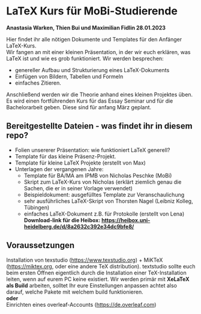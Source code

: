 # LaTeX Kurs für MoBi-Studierende 
**Anastasia Warken, Thien Bui und Maximilian Fidlin 28.01.2023**

Hier findet ihr alle nötigen Dokumente und Templates für den Anfänger LaTeX-Kurs. <br>
Wir fangen an mit einer kleinen Präsentation, in der wir euch erklären, was LaTeX ist und wie es grob funktioniert. Wir werden besprechen:
- genereller Aufbau und Strukturierung eines LaTeX-Dokuments
- Einfügen von Bildern, Tabellen und Formeln
- einfaches Zitieren.

Anschließend werden wir die Theorie anhand eines kleinen Projektes üben. Es wird einen fortführenden Kurs für das Essay Seminar und für die Bachelorarbeit geben. Diese sind für anfang März geplant.  

## Bereitgestellte Dateien -  was findet ihr in diesem repo?
- Folien unsererer Präsentation: wie funktioniert LaTeX generell? <br>
- Template für das kleine Präsenz-Projekt. <br>
- Template für kleine LaTeX Projekte (erstellt von Max)
- Unterlagen der vergangenen Jahre: <br>
	- Template für BA/MA am IPMB von Nicholas Peschke (MoBi) <br>
	- Skript zum LaTeX-Kurs von Nicholas (erklärt ziemlich genau die Sachen, die er in seiner Vorlage verwendet) <br>
	- Beispieldokument: ausgefülltes Template zur Veranschaulichung <br>
	- sehr ausführliches LaTeX-Skript von Thorsten Nagel (Leibniz Kolleg, Tübingen)
	- einfaches LaTeX-Dokument z.B. für Protokolle (erstellt von Lena)
**Download-link für die Heibox: https://heibox.uni-heidelberg.de/d/8a2632c392e34dc9bfe8/**


## Voraussetzungen
Installation von texstudio (https://www.texstudio.org) + MiKTeX (https://miktex.org, oder eine andere TeX distribution). textstudio sollte euch beim ersten Öffnen eigentlich durch die Installation einer TeX-Installation leiten, wenn auf eurem PC keine existiert. Wir werden primär mit **XeLaTeX als Build** arbeiten, solltet Ihr eure Einstellungen anpassen achtet also darauf, welche Pakete mit welchem build funktionieren. <br>
**oder** <br>
Einrichten eines overleaf-Accounts (https://de.overleaf.com)

